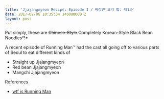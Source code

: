 ```yaml
---
title: 'Jjajangmyeon Recipe: Episode I / 짜장면 요리 법: 체1과'
date: 2017-02-08 10:35:54.146000000 Z
layout: post
---
```


Put simply, these are ~~Chinese-Style~~ Completely Korean-Style Black Bean Noodles*!*

A recent episode of Running Man™ had the cast all going off to various parts of Seoul to eat different kinds of 

* Straight up Jjajangmyeon
* Red bean Jjajangmyeon
* Mangchi Jjajangmyeon


References

* [wtf is Running Man](http://kshowonline.com/category/2/running-man)